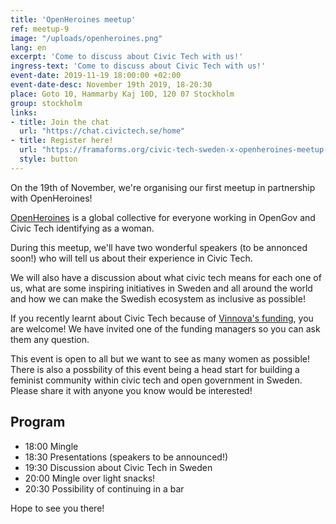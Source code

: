 ```yaml
---
title: 'OpenHeroines meetup'
ref: meetup-9
image: "/uploads/openheroines.png"
lang: en
excerpt: 'Come to discuss about Civic Tech with us!'
ingress-text: 'Come to discuss about Civic Tech with us!'
event-date: 2019-11-19 18:00:00 +02:00
event-date-desc: November 19th 2019, 18-20:30
place: Goto 10, Hammarby Kaj 10D, 120 07 Stockholm
group: stockholm
links:
- title: Join the chat
  url: "https://chat.civictech.se/home"
- title: Register here!
  url: "https://framaforms.org/civic-tech-sweden-x-openheroines-meetup-1572446254"
  style: button
---
```


On the 19th of November, we're organising our first meetup in partnership with OpenHeroines!

[OpenHeroines](https://openheroines.org) is a global collective for everyone working in OpenGov and Civic Tech identifying as a woman.

During this meetup, we'll have two wonderful speakers (to be annonced soon!) who will tell us about their experience in Civic Tech.

We will also have a discussion about what civic tech means for each one of us, what are some inspiring initiatives in Sweden and all around the world and how we can make the Swedish ecosystem as inclusive as possible!

If you recently learnt about Civic Tech because of [Vinnova's funding](https://www.vinnova.se/en/calls-for-proposals/civic-tech/digital-services-for-2019-04507/), you are welcome! We have invited one of the funding managers so you can ask them any question.

This event is open to all but we want to see as many women as possible! There is also a possbility of this event being a head start for building a feminist community within civic tech and open government in Sweden. Please share it with anyone you know would be interested!

## Program
* 18:00 Mingle
* 18:30 Presentations (speakers to be announced!)
* 19:30 Discussion about Civic Tech in Sweden
* 20:00 Mingle over light snacks!
* 20:30 Possibility of continuing in a bar

Hope to see you there!
